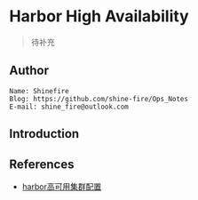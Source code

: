 # Harbor High Availability 

> 待补充



## Author

```
Name: Shinefire
Blog: https://github.com/shine-fire/Ops_Notes
E-mail: shine_fire@outlook.com
```



## Introduction





## References

- [harbor高可用集群配置](https://www.cnblogs.com/breezey/p/9444231.html)

